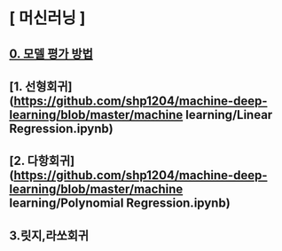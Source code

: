# [ 머신러닝 ]

## [0. 모델 평가 방법](https://github.com/shp1204/machine-deep-learning/blob/master/machine%20learning/%EB%AA%A8%EB%8D%B8%20%ED%8F%89%EA%B0%80%20%EB%B0%A9%EB%B2%95.ipynb)

## [1. 선형회귀](https://github.com/shp1204/machine-deep-learning/blob/master/machine learning/Linear Regression.ipynb)

## [2. 다항회귀](https://github.com/shp1204/machine-deep-learning/blob/master/machine learning/Polynomial Regression.ipynb)

## 3.릿지,라쏘회귀

